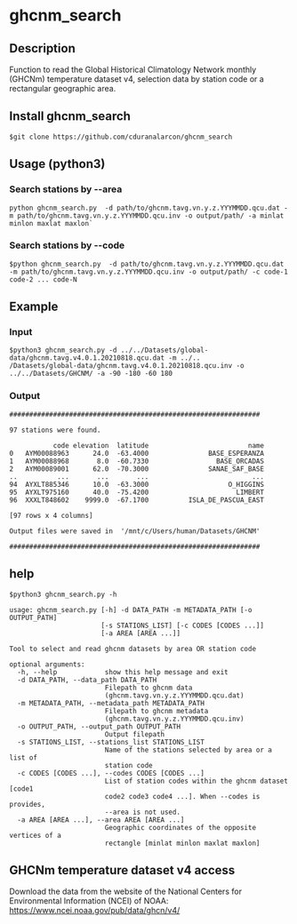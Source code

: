 # ghcnm_search

## Description

Function to read the Global Historical Climatology Network monthly (GHCNm) temperature dataset v4, selection data by station code or a rectangular geographic area. 

## Install ghcnm_search

```
$git clone https://github.com/cduranalarcon/ghcnm_search
```

## Usage (python3)

###  Search stations by --area

```
python ghcnm_search.py  -d path/to/ghcnm.tavg.vn.y.z.YYYMMDD.qcu.dat -m path/to/ghcnm.tavg.vn.y.z.YYYMMDD.qcu.inv -o output/path/ -a minlat minlon maxlat maxlon` 
```
###  Search stations by --code

```
$python ghcnm_search.py  -d path/to/ghcnm.tavg.vn.y.z.YYYMMDD.qcu.dat -m path/to/ghcnm.tavg.vn.y.z.YYYMMDD.qcu.inv -o output/path/ -c code-1 code-2 ... code-N
```
## Example

### Input

```
$python3 ghcnm_search.py -d ../../Datasets/global-data/ghcnm.tavg.v4.0.1.20210818.qcu.dat -m ../..
/Datasets/global-data/ghcnm.tavg.v4.0.1.20210818.qcu.inv -o ../../Datasets/GHCNM/ -a -90 -180 -60 180
```

### Output
```
###############################################################

97 stations were found.

           code elevation  latitude                         name
0   AYM00088963      24.0  -63.4000               BASE_ESPERANZA
1   AYM00088968       8.0  -60.7330                 BASE_ORCADAS
2   AYM00089001      62.0  -70.3000               SANAE_SAF_BASE
..          ...       ...       ...                          ...
94  AYXLT885346      10.0  -63.3000                    O_HIGGINS
95  AYXLT975160      40.0  -75.4200                      LIMBERT
96  XXXLT848602    9999.0  -67.1700          ISLA_DE_PASCUA_EAST

[97 rows x 4 columns]

Output files were saved in  '/mnt/c/Users/human/Datasets/GHCNM'

###############################################################
```
## help

```
$python3 ghcnm_search.py -h
```
```
usage: ghcnm_search.py [-h] -d DATA_PATH -m METADATA_PATH [-o OUTPUT_PATH]
                       [-s STATIONS_LIST] [-c CODES [CODES ...]]
                       [-a AREA [AREA ...]]

Tool to select and read ghcnm datasets by area OR station code

optional arguments:
  -h, --help            show this help message and exit
  -d DATA_PATH, --data_path DATA_PATH
                        Filepath to ghcnm data
                        (ghcnm.tavg.vn.y.z.YYYMMDD.qcu.dat)
  -m METADATA_PATH, --metadata_path METADATA_PATH
                        Filepath to ghcnm metadata
                        (ghcnm.tavg.vn.y.z.YYYMMDD.qcu.inv)
  -o OUTPUT_PATH, --output_path OUTPUT_PATH
                        Output filepath
  -s STATIONS_LIST, --stations_list STATIONS_LIST
                        Name of the stations selected by area or a list of
                        station code
  -c CODES [CODES ...], --codes CODES [CODES ...]
                        List of station codes within the ghcnm dataset [code1
                        code2 code3 code4 ...]. When --codes is provides,
                        --area is not used.
  -a AREA [AREA ...], --area AREA [AREA ...]
                        Geographic coordinates of the opposite vertices of a
                        rectangle [minlat minlon maxlat maxlon]
```
## GHCNm temperature dataset v4 access

Download the data from the website of the National Centers for Environmental Information (NCEI) of NOAA: https://www.ncei.noaa.gov/pub/data/ghcn/v4/

